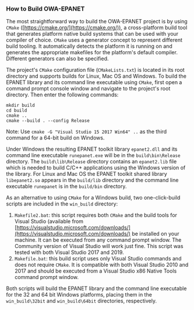 ### How to Build OWA-EPANET

The most straightforward way to build the OWA-EPANET project is by using `CMake` ([https://cmake.org/](https://cmake.org/)), a cross-platform build tool that generates platform native build systems that can be used with your compiler of choice. `CMake` uses a generator concept to represent different build tooling. It automatically detects the platform it is running on and generates the appropriate makefiles for the platform's default compiler. Different generators can also be specified.

The project's `CMake` configuration file (`CMakeLists.txt`) is located in its root directory and supports builds for Linux, Mac OS and Windows. To build the EPANET library and its command line executable using `CMake`, first open a command prompt console window and navigate to the project's root directory. Then enter the following commands:
```
mkdir build
cd build
cmake ..
cmake --build . --config Release
```
Note: Use `cmake -G "Visual Studio 15 2017 Win64" ..` as the third command for a 64-bit build on Windows.

Under Windows the resulting EPANET toolkit library `epanet2.dll` and its command line executable `runepanet.exe` will be in the `build\bin\Release` directory. The `build\lib\Release` directory contains an `epanet2.lib` file which is needed to build C/C++ applications using the Windows version of the library. For Linux and Mac OS the EPANET toolkit shared library `libepanet2.so` appears in the `build/lib` directory and the command line executable `runepanet` is in the `build/bin` directory. 

As an alternative to using `CMake` for a Windows build, two one-click-build scripts are included in the `win_build` directory:
1. `Makefile2.bat`: this script requires both `CMake` and the build tools for Visual Studio (available from [https://visualstudio.microsoft.com/downloads/](https://visualstudio.microsoft.com/downloads/) be installed on your machine. It can be executed from any command prompt window. The Community version of Visual Studio will work just fine. This script was tested with both Visual Studio 2017 and 2019.
2. `Makefile.bat`: this build script uses only Visual Studio commands and does not require `CMake`. It is  compatible with both Visual Studio 2010 and 2017 and should be executed from a Visual Studio x86 Native Tools command prompt window.
 
Both scripts will build the EPANET library and the command line executable for the 32 and 64 bit Windows platforms, placing them in the `win_build\32bit` and `win_build\64bit` directories, respectively.